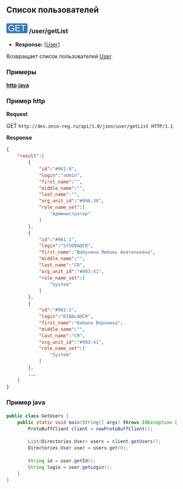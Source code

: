 ## Список пользователей

### ![GET](../../../../img/get.png) /user/getList
* **Response:** [[User](../../../../types/types.md#com.siams.med.api.User)]

Возвращает список пользователей [User](../../../../types/types.md#com.siams.med.api.User).

### Примеры
**[http](examples/getList.md)**
**[java](examples/getListJava.md)**

### Пример http
**Request** 
 
GET `http://dev.onco-reg.ru/api/1.0/json/user/getList HTTP/1.1`

**Response**

```json
{
    "result":[
        {
            "id":"#961:0",
            "login":"admin",
            "first_name":"",
            "middle_name":"",
            "last_name":"",
            "org_unit_id":"#996:38",
            "role_name_set":[
                "Администратор"
            ]
        },
        {
            "id":"#961:1",
            "login":"SYSDBA@CR",
            "first_name":"Шабунина Любовь Анатольевна",
            "middle_name":"",
            "last_name":"CR",
            "org_unit_id":"#993:41",
            "role_name_set":[
                "System"
            ]
        },
        {
            "id":"#961:2",
            "login":"KIBALA@CR",
            "first_name":"Кибала Вероника",
            "middle_name":"",
            "last_name":"CR",
            "org_unit_id":"#993:41",
            "role_name_set":[
                "System"
            ]
        },
        ...
    ]
}
```

### Пример java

```java
public class GetUsers {
    public static void main(String[] args) throws IOException {
        ProtoBuffClient client = newProtoBuffClient();

        List<Directories.User> users = client.getUsers();
        Directories.User user = users.get(0);

        String id = user.getId();
        String login = user.getLogin();
    }
}

```